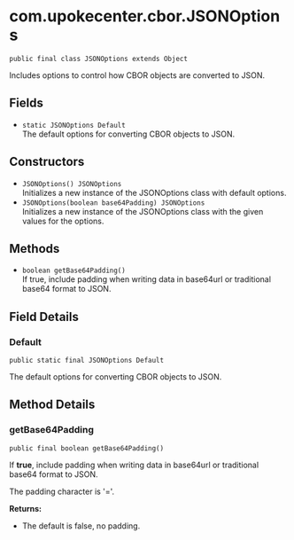 # com.upokecenter.cbor.JSONOptions

    public final class JSONOptions extends Object

Includes options to control how CBOR objects are converted to JSON.

## Fields

* `static JSONOptions Default`<br>
 The default options for converting CBOR objects to JSON.

## Constructors

* `JSONOptions() JSONOptions`<br>
 Initializes a new instance of the JSONOptions class with default
 options.
* `JSONOptions​(boolean base64Padding) JSONOptions`<br>
 Initializes a new instance of the JSONOptions class with the given
 values for the options.

## Methods

* `boolean getBase64Padding()`<br>
 If true, include padding when writing data in base64url or
 traditional base64 format to JSON.

## Field Details

### Default
    public static final JSONOptions Default
The default options for converting CBOR objects to JSON.
## Method Details

### getBase64Padding
    public final boolean getBase64Padding()
If <b>true</b>, include padding when writing data in base64url or
 traditional base64 format to JSON.<p> The padding character is '='.
 </p>

**Returns:**

* The default is false, no padding.
